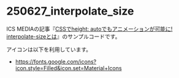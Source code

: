 # 250627_interpolate_size

ICS MEDIAの記事『[CSSでheight: autoでもアニメーションが可能に! interpolate-sizeとは](https://ics.media/entry/250627/)』のサンプルコードです。

アイコンは以下を利用しています。
- https://fonts.google.com/icons?icon.style=Filled&icon.set=Material+Icons 